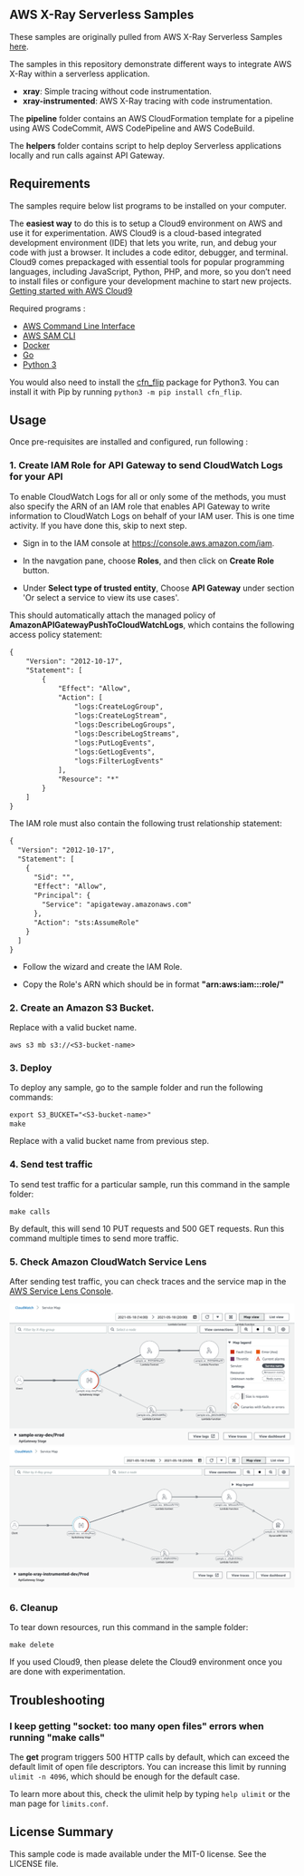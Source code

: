 ## AWS X-Ray Serverless Samples

These samples are originally pulled from AWS X-Ray Serverless Samples [here](https://github.com/aws-samples/aws-xray-serverless-samples).

The samples in this repository demonstrate different ways to integrate AWS X-Ray within a serverless application.

* **xray**: Simple tracing without code instrumentation.
* **xray-instrumented**: AWS X-Ray tracing with code instrumentation.

The **pipeline** folder contains an AWS CloudFormation template for a pipeline using AWS CodeCommit, AWS CodePipeline and AWS CodeBuild.

The **helpers** folder contains script to help deploy Serverless applications locally and run calls against API Gateway.

## Requirements


The samples require below list programs to be installed on your computer.

The **easiest way** to do this is to setup a Cloud9 environment on AWS and use it for experimentation. 
AWS Cloud9 is a cloud-based integrated development environment (IDE) that lets you write, run, and debug your code with just a browser. It includes a code editor, debugger, and terminal. Cloud9 comes prepackaged with essential tools for popular programming languages, including JavaScript, Python, PHP, and more, so you don’t need to install files or configure your development machine to start new projects.
[Getting started with AWS Cloud9](https://aws.amazon.com/cloud9/getting-started/)


Required programs :
* [AWS Command Line Interface](https://aws.amazon.com/cli/)
* [AWS SAM CLI](https://docs.aws.amazon.com/serverless-application-model/latest/developerguide/serverless-sam-cli-install.html)
* [Docker](https://docs.docker.com/install/)
* [Go](https://golang.org/dl/)
* [Python 3](https://www.python.org/downloads/)

You would also need to install the [cfn_flip](https://github.com/awslabs/aws-cfn-template-flip) package for Python3. You can install it with Pip by running `python3 -m pip install cfn_flip`.




## Usage
Once pre-requisites are installed and configured, run following :


### 1. Create IAM Role for API Gateway to send CloudWatch Logs for your API 

To enable CloudWatch Logs for all or only some of the methods, you must also specify the ARN of an IAM role that enables API Gateway to write information to CloudWatch Logs on behalf of your IAM user. This is one time activity. If you have done this, skip to next step.

- Sign in to the IAM console at https://console.aws.amazon.com/iam.

- In the navgation pane, choose **Roles**, and then click on **Create Role** button.

- Under **Select type of trusted entity**, Choose **API Gateway** under section 'Or select a service to view its use cases'.

This should automatically attach the managed policy of **AmazonAPIGatewayPushToCloudWatchLogs**, which contains the following access policy statement:
```
{
    "Version": "2012-10-17",
    "Statement": [
        {
            "Effect": "Allow",
            "Action": [
                "logs:CreateLogGroup",
                "logs:CreateLogStream",
                "logs:DescribeLogGroups",
                "logs:DescribeLogStreams",
                "logs:PutLogEvents",
                "logs:GetLogEvents",
                "logs:FilterLogEvents"
            ],
            "Resource": "*"
        }
    ]
}
```

  The IAM role must also contain the following trust relationship statement:

```
{
  "Version": "2012-10-17",
  "Statement": [
    {
      "Sid": "",
      "Effect": "Allow",
      "Principal": {
        "Service": "apigateway.amazonaws.com"
      },
      "Action": "sts:AssumeRole"
    }
  ]
}
```

- Follow the wizard and create the IAM Role. 

- Copy the Role's ARN which should be in format **"arn:aws:iam::<account-id>:role/<role-name>"**


### 2. Create an Amazon S3 Bucket. 
Replace <S3-bucket-name> with a valid bucket name.

```
aws s3 mb s3://<S3-bucket-name>
```

### 3. Deploy

To deploy any sample, go to the sample folder and run the following commands:

```
export S3_BUCKET="<S3-bucket-name>"
make
```

Replace <S3-bucket-name> with a valid bucket name from previous step.


### 4. Send test traffic

To send test traffic for a particular sample, run this command in the sample folder:

```
make calls
```

By default, this will send 10 PUT requests and 500 GET requests. Run this command multiple times to send more traffic.

### 5. Check Amazon CloudWatch Service Lens

After sending test traffic, you can check traces and the service map in the [AWS Service Lens Console](https://console.aws.amazon.com/cloudwatch/home).


![Fig. x-ray-demo CloudWatch ServiceLens](/images/Servicelens-demo1.png)
![Fig. x-ray-instrumented-demo CloudWatch ServiceLens](/images/Servicelens-demo2-instrumented.png)

### 6. Cleanup

To tear down resources, run this command in the sample folder:

```
make delete
```

If you used Cloud9, then please delete the Cloud9 environment once you are done with experimentation.


## Troubleshooting

### I keep getting "socket: too many open files" errors when running "make calls"

The **get** program triggers 500 HTTP calls by default, which can exceed the default limit of open file descriptors. You can increase this limit by running `ulimit -n 4096`, which should be enough for the default case.

To learn more about this, check the ulimit help by typing `help ulimit` or the man page for `limits.conf`.

## License Summary

This sample code is made available under the MIT-0 license. See the LICENSE file.
